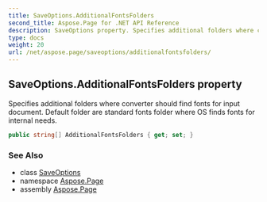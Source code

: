 ```yaml
---
title: SaveOptions.AdditionalFontsFolders
second_title: Aspose.Page for .NET API Reference
description: SaveOptions property. Specifies additional folders where converter should find fonts for input document. Default folder are standard fonts folder where OS finds fonts for internal needs
type: docs
weight: 20
url: /net/aspose.page/saveoptions/additionalfontsfolders/
---
```

## SaveOptions.AdditionalFontsFolders property

Specifies additional folders where converter should find fonts for input document. Default folder are standard fonts folder where OS finds fonts for internal needs.

```csharp
public string[] AdditionalFontsFolders { get; set; }
```

### See Also

* class [SaveOptions](../)
* namespace [Aspose.Page](../../saveoptions/)
* assembly [Aspose.Page](../../../)



